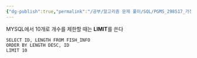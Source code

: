 ```yaml
---
{"dg-publish":true,"permalink":"/공부/알고리즘 문제 풀이/SQL/PGMS_298517_가장 큰 물고기 10마리 구하기/","dgPassFrontmatter":true}
---
```


MYSQL에서 10개로 개수를 제한할 때는 **LIMIT**를 쓴다

```mysql
SELECT ID, LENGTH FROM FISH_INFO
ORDER BY LENGTH DESC, ID
LIMIT 10
```